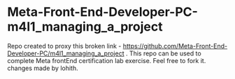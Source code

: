 # Meta-Front-End-Developer-PC-m4l1_managing_a_project
Repo created to proxy this broken link - https://github.com/Meta-Front-End-Developer-PC/m4l1_managing_a_project . This repo can be used to complete Meta frontEnd certification lab exercise. Feel free to fork it.
changes made by lohith.